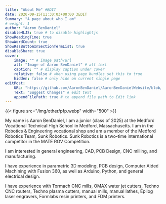 ```yaml
---
title: "About Me" #EDIT
date: 2020-09-15T11:30:03+00:00 3EDIT
Summary: "A page about who I am"
# weight: 1
author: "Aaron BenDaniel"
disableHLJS: true # to disable highlightjs
ShowReadingTime: true
ShowWordCount: true
ShowRssButtonInSectionTermList: true
disableShare: true
cover:
    image: "" # image path/url
    alt: "Image of Aaron BenDaniel" # alt text
    caption: "" # display caption under cover
    relative: false # when using page bundles set this to true
    hidden: false # only hide on current single page
editPost:
    URL: "https://github.com/AaronBenDaniel/AaronBenDanielWebsite/blob/main/content"
    Text: "Suggest Changes" # edit text
    appendFilePath: true # to append file path to Edit link
---
```


{{< figure src="/img/other/pfp.webp" width="500" >}}

My name is Aaron BenDaniel, I am a junior (class of 2025) at the Medford Vocational Technical High School in Medford, Massachusetts. I am in the Robotics & Engineering vocational shop and am a member of the Medford Robotics Team, Sunk Robotics. Sunk Robotics is a two-time international competitor in the MATE ROV Competition.

I am interested in general engineering, CAD, PCB Design, CNC milling, and manufacturing.

I have experience in parametric 3D modeling, PCB design, Computer Aided Machining with Fusion 360, as well as Arduino, Python, and general electrical design.

I have experience with Tormach CNC mills, OMAX water jet cutters, Techno CNC routers, Techno plasma cutters, manual mills, manual lathes, Epilog laser engravers, Formlabs resin printers, and FDM printers.
